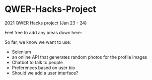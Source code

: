 # QWER-Hacks-Project
2021 QWER Hacks project (Jan 23 - 24)

Feel free to add any ideas down here:

So far, we know we want to use:
- Selenium
- an online API that generates random photos for the profile images
- Chatbot to talk to people
- Preferences based on user bio
- Should we add a user interface?
